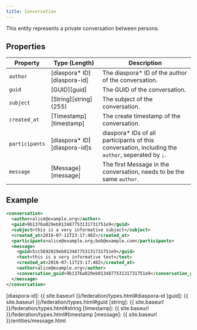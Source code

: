 ```yaml
---
title: Conversation
---
```


This entity represents a private conversation between persons.

## Properties

| Property       | Type (Length)                 | Description                                                                                        |
| -------------- | ----------------------------- | -------------------------------------------------------------------------------------------------- |
| `author`       | [diaspora\* ID][diaspora-id]  | The diaspora\* ID of the author of the conversation.                                               |
| `guid`         | [GUID][guid]                  | The GUID of the conversation.                                                                      |
| `subject`      | [String][string] (255)        | The subject of the conversation.                                                                   |
| `created_at`   | [Timestamp][timestamp]        | The create timestamp of the conversation.                                                          |
| `participants` | [diaspora\* ID][diaspora-id]s | diaspora\* IDs of all participants of this conversation, including the `author`, seperated by `;`. |
| `message`      | [Message][message]            | The first Message in the conversation, needs to be the same `author`.                              |

## Example

~~~xml
<conversation>
  <author>alice@example.org</author>
  <guid>9b1376a029eb013487753131731751e9</guid>
  <subject>this is a very informative subject</subject>
  <created_at>2016-07-11T23:17:48Z</created_at>
  <participants>alice@example.org;bob@example.com</participants>
  <message>
    <guid>5cc5692029eb013487753131731751e9</guid>
    <text>this is a very informative text</text>
    <created_at>2016-07-11T23:17:48Z</created_at>
    <author>alice@example.org</author>
    <conversation_guid>9b1376a029eb013487753131731751e9</conversation_guid>
  </message>
</conversation>
~~~

[diaspora-id]: {{ site.baseurl }}/federation/types.html#diaspora-id
[guid]: {{ site.baseurl }}/federation/types.html#guid
[string]: {{ site.baseurl }}/federation/types.html#string
[timestamp]: {{ site.baseurl }}/federation/types.html#timestamp
[message]: {{ site.baseurl }}/entities/message.html
